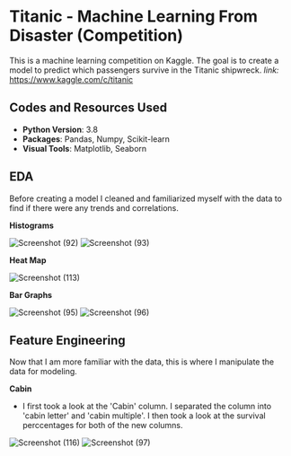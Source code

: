 # Titanic - Machine Learning From Disaster (Competition)
This is a machine learning competition on Kaggle. The goal is to create a model to predict which passengers survive in the Titanic shipwreck.
_link:_ https://www.kaggle.com/c/titanic 

## Codes and Resources Used
* **Python Version**: 3.8
* **Packages**: Pandas, Numpy, Scikit-learn
* **Visual Tools**: Matplotlib, Seaborn

## EDA
Before creating a model I cleaned and familiarized myself with the data to find if there were any trends and correlations.

**Histograms**

![Screenshot (92)](https://user-images.githubusercontent.com/91089401/153504811-f7155ae5-955d-489a-b27f-0b526eed961f.png)
![Screenshot (93)](https://user-images.githubusercontent.com/91089401/153504836-591536ba-8df3-4b24-8b1b-5e7db69c5f23.png)

**Heat Map**

![Screenshot (113)](https://user-images.githubusercontent.com/91089401/153505030-35a6c345-3e1e-4a5a-ab81-438854f0712a.png)

**Bar Graphs**

![Screenshot (95)](https://user-images.githubusercontent.com/91089401/153505188-03968d88-0a27-45e2-80cf-e08b0a3758d9.png)
![Screenshot (96)](https://user-images.githubusercontent.com/91089401/153505200-a3baeb9d-abfa-4942-8731-1c4aef158d77.png)

## Feature Engineering
Now that I am more familiar with the data, this is where I manipulate the data for modeling. 

**Cabin**
* I first took a look at the 'Cabin' column. I separated the column into 'cabin letter' and 'cabin multiple'. I then took a look at the survival perccentages for both of the new columns.  

![Screenshot (116)](https://user-images.githubusercontent.com/91089401/153506755-f7469c3e-09a9-4f8d-bd7b-dcfd3ffa75dc.png)
![Screenshot (97)](https://user-images.githubusercontent.com/91089401/153506309-7c82c477-f396-4f0f-bf85-b10534ad7ad3.png)
